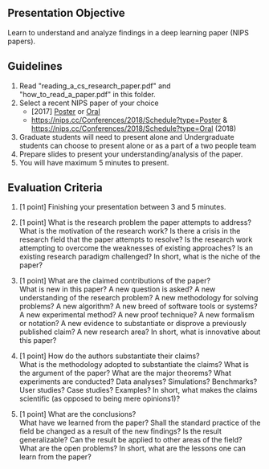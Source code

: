 ## Presentation Objective
Learn to understand and analyze findings in a deep learning paper (NIPS papers).

## Guidelines
1. Read "reading_a_cs_research_paper.pdf" and "how_to_read_a_paper.pdf" in this folder.
2. Select a recent NIPS paper of your choice
   - [2017] [Poster](https://nips.cc/Conferences/2017/Schedule?type=Poster) or [Oral](https://nips.cc/Conferences/2017/Schedule?type=Oral)
   - https://nips.cc/Conferences/2018/Schedule?type=Poster & https://nips.cc/Conferences/2018/Schedule?type=Oral (2018)
3. Graduate students will need to present alone and Undergraduate students can choose to present alone or as a part of a two people team
4. Prepare slides to present your understanding/analysis of the paper.
5. You will have maximum 5 minutes to present.

## Evaluation Criteria

1. [1 point] Finishing your presentation between 3 and 5 minutes.

1. [1 point] What is the research problem the paper attempts to address?  
What is the motivation of the research work? Is there a crisis in the research field that the paper attempts to resolve? Is the research work attempting to overcome the weaknesses of existing approaches? Is an existing research paradigm challenged? In short, what is the niche of the paper?

1. [1 point] What are the claimed contributions of the paper?  
What is new in this paper? A new question is asked? A new understanding of the research problem? A new methodology for solving problems? A new algorithm? A new breed of software tools or systems? A new experimental method? A new proof technique? A new formalism or notation? A new evidence to substantiate or disprove a previously published claim? A new research area? In short, what is innovative about this paper?

1. [1 point] How do the authors substantiate their claims?  
What is the methodology adopted to substantiate the claims? What is the argument of the paper? What are the major theorems? What experiments are conducted? Data analyses? Simulations? Benchmarks? User studies? Case studies? Examples? In short, what makes the claims scientific (as opposed to being mere opinions1)?

1. [1 point] What are the conclusions?  
What have we learned from the paper? Shall the standard practice of the field be changed as a result of the new findings? Is the result generalizable? Can the result be applied to other areas of the field? What are the open problems? In short, what are the lessons one can learn from the paper?

